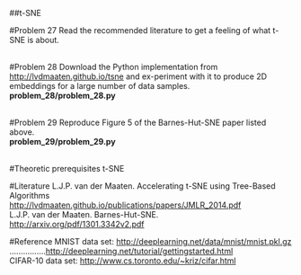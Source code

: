 ##t-SNE

#Problem 27
Read the recommended literature to get a feeling of what t-SNE is about.<br />
<br />

#Problem 28
Download the Python implementation from http://lvdmaaten.github.io/tsne and ex-periment with it to produce 2D embeddings for a large number of data samples.<br />
**problem_28/problem_28.py**<br />
<br />

#Problem 29
Reproduce Figure 5 of the Barnes-Hut-SNE paper listed above.<br />
**problem_29/problem_29.py**<br />
<br />

#Theoretic prerequisites
t-SNE

#Literature
L.J.P. van der Maaten. Accelerating t-SNE using Tree-Based Algorithms<br />
http://lvdmaaten.github.io/publications/papers/JMLR_2014.pdf<br />
L.J.P. van der Maaten. Barnes-Hut-SNE.<br />
http://arxiv.org/pdf/1301.3342v2.pdf<br />

#Reference
MNIST data set: http://deeplearning.net/data/mnist/mnist.pkl.gz<br />
................http://deeplearning.net/tutorial/gettingstarted.html<br />
CIFAR-10 data set: http://www.cs.toronto.edu/~kriz/cifar.html<br />
